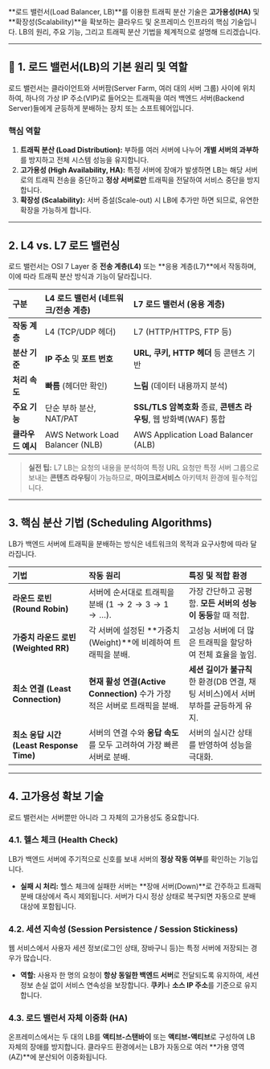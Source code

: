 **로드 밸런서(Load Balancer, LB)**를 이용한 트래픽 분산 기술은 **고가용성(HA)** 및 **확장성(Scalability)**을 확보하는 클라우드 및 온프레미스 인프라의 핵심 기술입니다. LB의 원리, 주요 기능, 그리고 트래픽 분산 기법을 체계적으로 설명해 드리겠습니다.

---

## 🚦 1. 로드 밸런서(LB)의 기본 원리 및 역할

로드 밸런서는 클라이언트와 서버팜(Server Farm, 여러 대의 서버 그룹) 사이에 위치하여, 하나의 가상 IP 주소(VIP)로 들어오는 트래픽을 여러 백엔드 서버(Backend Server)들에게 균등하게 분배하는 장치 또는 소프트웨어입니다.

### 핵심 역할

1.  **트래픽 분산 (Load Distribution):** 부하를 여러 서버에 나누어 **개별 서버의 과부하**를 방지하고 전체 시스템 성능을 유지합니다.
2.  **고가용성 (High Availability, HA):** 특정 서버에 장애가 발생하면 LB는 해당 서버로의 트래픽 전송을 중단하고 **정상 서버로만** 트래픽을 전달하여 서비스 중단을 방지합니다.
3.  **확장성 (Scalability):** 서버 증설(Scale-out) 시 LB에 추가만 하면 되므로, 유연한 확장을 가능하게 합니다.

---

## 2. L4 vs. L7 로드 밸런싱

로드 밸런서는 OSI 7 Layer 중 **전송 계층(L4)** 또는 **응용 계층(L7)**에서 작동하며, 이에 따라 트래픽 분산 방식과 기능이 달라집니다.

| 구분 | L4 로드 밸런서 (네트워크/전송 계층) | L7 로드 밸런서 (응용 계층) |
| :--- | :--- | :--- |
| **작동 계층** | L4 (TCP/UDP 헤더) | L7 (HTTP/HTTPS, FTP 등) |
| **분산 기준** | **IP 주소** 및 **포트 번호** | **URL, 쿠키, HTTP 헤더** 등 콘텐츠 기반 |
| **처리 속도** | **빠름** (헤더만 확인) | **느림** (데이터 내용까지 분석) |
| **주요 기능** | 단순 부하 분산, NAT/PAT | **SSL/TLS 암복호화** 종료, **콘텐츠 라우팅**, 웹 방화벽(WAF) 통합 |
| **클라우드 예시** | AWS Network Load Balancer (NLB) | AWS Application Load Balancer (ALB) |

> **실전 팁:** L7 LB는 요청의 내용을 분석하여 특정 URL 요청만 특정 서버 그룹으로 보내는 **콘텐츠 라우팅**이 가능하므로, **마이크로서비스** 아키텍처 환경에 필수적입니다.

---

## 3. 핵심 분산 기법 (Scheduling Algorithms)

LB가 백엔드 서버에 트래픽을 분배하는 방식은 네트워크의 목적과 요구사항에 따라 달라집니다.

| 기법 | 작동 원리 | 특징 및 적합 환경 |
| :--- | :--- | :--- |
| **라운드 로빈 (Round Robin)** | 서버에 순서대로 트래픽을 분배 $(1 \to 2 \to 3 \to 1 \to \dots)$. | 가장 간단하고 공평함. **모든 서버의 성능이 동등**할 때 적합. |
| **가중치 라운드 로빈 (Weighted RR)** | 각 서버에 설정된 **가중치(Weight)**에 비례하여 트래픽을 분배. | 고성능 서버에 더 많은 트래픽을 할당하여 전체 효율을 높임. |
| **최소 연결 (Least Connection)** | **현재 활성 연결(Active Connection)** 수가 가장 적은 서버로 트래픽을 분배. | **세션 길이가 불규칙**한 환경(DB 연결, 채팅 서비스)에서 서버 부하를 균등하게 유지. |
| **최소 응답 시간 (Least Response Time)** | 서버의 연결 수와 **응답 속도**를 모두 고려하여 가장 빠른 서버로 분배. | 서버의 실시간 상태를 반영하여 성능을 극대화. |

---

## 4. 고가용성 확보 기술

로드 밸런서는 서버뿐만 아니라 그 자체의 고가용성도 중요합니다.

### 4.1. 헬스 체크 (Health Check)

LB가 백엔드 서버에 주기적으로 신호를 보내 서버의 **정상 작동 여부**를 확인하는 기능입니다.

* **실패 시 처리:** 헬스 체크에 실패한 서버는 **장애 서버(Down)**로 간주하고 트래픽 분배 대상에서 즉시 제외됩니다. 서버가 다시 정상 상태로 복구되면 자동으로 분배 대상에 포함됩니다.

### 4.2. 세션 지속성 (Session Persistence / Session Stickiness)

웹 서비스에서 사용자 세션 정보(로그인 상태, 장바구니 등)는 특정 서버에 저장되는 경우가 많습니다.

* **역할:** 사용자 한 명의 요청이 **항상 동일한 백엔드 서버**로 전달되도록 유지하여, 세션 정보 손실 없이 서비스 연속성을 보장합니다. **쿠키**나 **소스 IP 주소**를 기준으로 유지합니다.

### 4.3. 로드 밸런서 자체 이중화 (HA)

온프레미스에서는 두 대의 LB를 **액티브-스탠바이** 또는 **액티브-액티브**로 구성하여 LB 자체의 장애를 방지합니다. 클라우드 환경에서는 LB가 자동으로 여러 **가용 영역(AZ)**에 분산되어 이중화됩니다.
